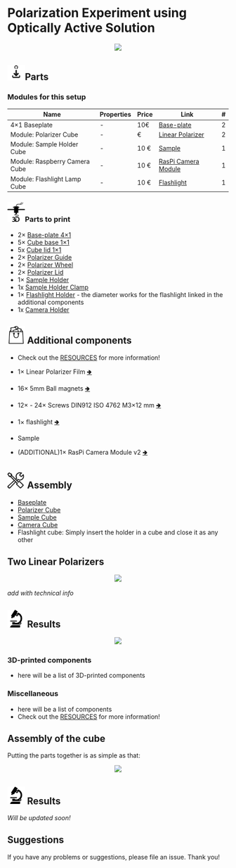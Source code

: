 # Polarization Experiment using Optically Active Solution

<p align="center">
<img src="./IMAGES/Assembly_Crossed_Polarizer.png"
width="450">
</p>

## <img src="./IMAGES/D.png" width="40">Parts

### Modules for this setup

|  Name | Properties  |  Price | Link  | # |
|---|---|---|---|---|
|  4×1 Baseplate | - | 10€  | [Base-plate](../../CAD/ASSEMBLY_Baseplate_v2/)  | 2|
|  Module: Polarizer Cube | -  |  €  | [Linear Polarizer](../../CAD/ASSEMBLY_)  | 2|
|  Module: Sample Holder Cube | -  | 10 €  | [Sample](../../CAD/ASSEMBLY_CUBE_Sample_Holder_v2)  | 1|
|  Module: Raspberry Camera Cube | -  | 10 €  | [RasPi Camera Module](../../CAD/ASSEMBLY_CUBE_)  | 1|
|  Module: Flashlight Lamp Cube | -  | 10 €  | [Flashlight](../../CAD/ASSEMBLY_CUBE_)  | 1|


### <img src="./IMAGES/P.png" width="40">Parts to print

* 2× [Base-plate 4×1](./STL/Assembly_base_4x1.stl)
* 5× [Cube base 1×1](./STL/10_Cube_1x1_v2.stl)
* 5x [Cube lid 1×1](./STL/10_Lid_1x1_v2.stl)
* 2× [Polarizer Guide](./STL/)
* 2× [Polarizer Wheel](./STL/)
* 2× [Polarizer Lid](./STL/)
* 1× [Sample Holder](./STL/ASSEMBLY_CUBE_LED_20_Cube_insert_Sample_holder.stl)
* 1x [Sample Holder Clamp](./STL/ASSEMBLY_CUBE_LED_20_Cube_Insert_Sample_clamp.stl)
* 1× [Flashlight Holder](./STL/20_Cube_Insert_Holder-flashlight_v2.stl) - the diameter works for the flashlight linked in the additional components
* 1x [Camera Holder](./STL/)


## <img src="./IMAGES/B.png" width="40"> Additional components
* Check out the [RESOURCES](../../TUTORIALS/RESOURCES) for more information!
* 1× Linear Polarizer Film [🢂](https://)




* 16× 5mm Ball magnets [🢂](https://www.magnetmax.de/Neodym-Kugelmagnete/Magnetkugel-Kugelmagnet-O-5-0-mm-Neodym-vernickelt-N40-haelt-400-g::158.html)
* 12× - 24× Screws DIN912 ISO 4762 M3×12 mm [🢂](https://eshop.wuerth.de/Zylinderschraube-mit-Innensechskant-SHR-ZYL-ISO4762-88-IS25-A2K-M3X12/00843%20%2012.sku/de/DE/EUR/)
* 1× flashlight [🢂](https://www.pollin.de/p/led-taschenlampe-alu-5-w-cree-led-3xmicro-schwarz-b-ware-535448)
* Sample
* (ADDITIONAL)1× RasPi Camera Module v2 [🢂](https://www.pollin.de/p/led-taschenlampe-alu-5-w-cree-led-3xmicro-schwarz-b-ware-535448)

## <img src="./IMAGES/A.png" width="40"> Assembly

* [Baseplate](../../CAD/ASSEMBLY_Baseplate_v2/)
* [Polarizer Cube](../../CAD/)
* [Sample Cube](../../CAD/ASSEMBLY_CUBE_Sample_Holder_v2/)
* [Camera Cube]()
* Flashlight cube: Simply insert the holder in a cube and close it as any other

## Two Linear Polarizers

<p align="center">
<img src="./IMAGES/crossed polarizer_exp.png" width="600">
</p>

*add with technical info*

## <img src="./IMAGES/E.png" width="40"> Results

<p align="center">
<img src="./IMAGES/crossed_polarizer.gif"
width="450">
</p>











### 3D-printed components
* here will be a list of 3D-printed components

### Miscellaneous
* here will be a list of components
* Check out the [RESOURCES](../../TUTORIALS/RESOURCES) for more information!


## Assembly of the cube
Putting the parts together is as simple as that:
<p align="center">
<img src="./IMAGES/UC2_assembly.png" width="300">
</p>

## <img src="./IMAGES/E.png" width="40"> Results  


*Will be updated soon!*

## Suggestions
If you have any problems or suggestions, please file an issue. Thank you!
